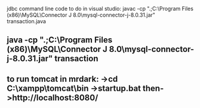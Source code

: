 jdbc command line code to do in visual studio:
javac -cp ".;C:\Program Files (x86)\MySQL\Connector J 8.0\mysql-connector-j-8.0.31.jar" transaction.java

java -cp ".;C:\Program Files (x86)\MySQL\Connector J 8.0\mysql-connector-j-8.0.31.jar" transaction
-------------------------------------------------------------------------------------------------------
to run tomcat in mrdark:
->cd C:\xampp\tomcat\bin
->startup.bat
then->http://localhost:8080/
---------------------------------------------------------------------------------------------------
